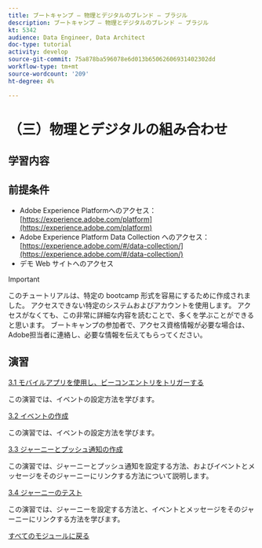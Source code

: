 ```yaml
---
title: ブートキャンプ — 物理とデジタルのブレンド — ブラジル
description: ブートキャンプ — 物理とデジタルのブレンド — ブラジル
kt: 5342
audience: Data Engineer, Data Architect
doc-type: tutorial
activity: develop
source-git-commit: 75a878ba596078e6d013b65062606931402302dd
workflow-type: tm+mt
source-wordcount: '209'
ht-degree: 4%

---
```


# （三）物理とデジタルの組み合わせ

## 学習内容

## 前提条件

- Adobe Experience Platformへのアクセス： [https://experience.adobe.com/platform](https://experience.adobe.com/platform)
- Adobe Experience Platform Data Collection へのアクセス： [https://experience.adobe.com/#/data-collection/](https://experience.adobe.com/#/data-collection/)
- デモ Web サイトへのアクセス

>[!IMPORTANT]
>
>このチュートリアルは、特定の bootcamp 形式を容易にするために作成されました。 アクセスできない特定のシステムおよびアカウントを使用します。 アクセスがなくても、この非常に詳細な内容を読むことで、多くを学ぶことができると思います。 ブートキャンプの参加者で、アクセス資格情報が必要な場合は、Adobe担当者に連絡し、必要な情報を伝えてもらってください。

## 演習

[3.1 モバイルアプリを使用し、ビーコンエントリをトリガーする](./ex1.md)

この演習では、イベントの設定方法を学びます。

[3.2 イベントの作成](./ex2.md)

この演習では、イベントの設定方法を学びます。

[3.3 ジャーニーとプッシュ通知の作成](./ex3.md)

この演習では、ジャーニーとプッシュ通知を設定する方法、およびイベントとメッセージをそのジャーニーにリンクする方法について説明します。

[3.4 ジャーニーのテスト](./ex4.md)

この演習では、ジャーニーを設定する方法と、イベントとメッセージをそのジャーニーにリンクする方法を学びます。

[すべてのモジュールに戻る](../../overview.md)
